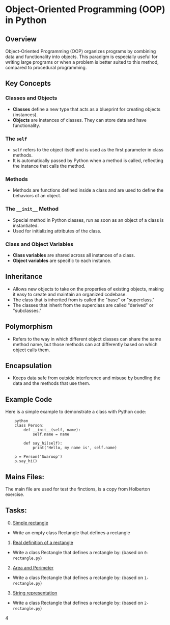# Object-Oriented Programming (OOP) in Python

## Overview
Object-Oriented Programming (OOP) organizes programs by combining data and functionality into objects. This paradigm is especially useful for writing large programs or when a problem is better suited to this method, compared to procedural programming.

## Key Concepts

### Classes and Objects
- **Classes** define a new type that acts as a blueprint for creating objects (instances).
- **Objects** are instances of classes. They can store data and have functionality.

### The `self`
- `self` refers to the object itself and is used as the first parameter in class methods.
- It is automatically passed by Python when a method is called, reflecting the instance that calls the method.

### Methods
- Methods are functions defined inside a class and are used to define the behaviors of an object.

### The `__init__` Method
- Special method in Python classes, run as soon as an object of a class is instantiated.
- Used for initializing attributes of the class.

### Class and Object Variables
- **Class variables** are shared across all instances of a class.
- **Object variables** are specific to each instance.

## Inheritance
- Allows new objects to take on the properties of existing objects, making it easy to create and maintain an organized codebase.
- The class that is inherited from is called the "base" or "superclass."
- The classes that inherit from the superclass are called "derived" or "subclasses."

## Polymorphism
- Refers to the way in which different object classes can share the same method name, but those methods can act differently based on which object calls them.

## Encapsulation
- Keeps data safe from outside interference and misuse by bundling the data and the methods that use them.

## Example Code

Here is a simple example to demonstrate a class with Python code:

        python
        class Person:
            def __init__(self, name):
                self.name = name

            def say_hi(self):
                print('Hello, my name is', self.name)

        p = Person('Swaroop')
        p.say_hi()

## Mains Files:

 The main file are used for test the finctions, is a copy from Holberton exercise.

## Tasks:

0. [Simple rectangle](./0-rectangle.py)

 * Write an empty class Rectangle that defines a rectangle

1. [Real definition of a rectangle](./1-rectangle.py)

 * Write a class Rectangle that defines a rectangle by: (based on `0-rectangle.py`)

2. [Area and Perimeter](./2-rectangle.py)

 * Write a class Rectangle that defines a rectangle by: (based on `1-rectangle.py`)

3. [String representation](./3-rectangle.py)

 * Write a class Rectangle that defines a rectangle by: (based on `2-rectangle.py`)

4